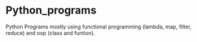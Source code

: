 # Python_programs
Python Programs mostly using functional programming (lambda, map, filter, reduce) and oop (class and funtion).
